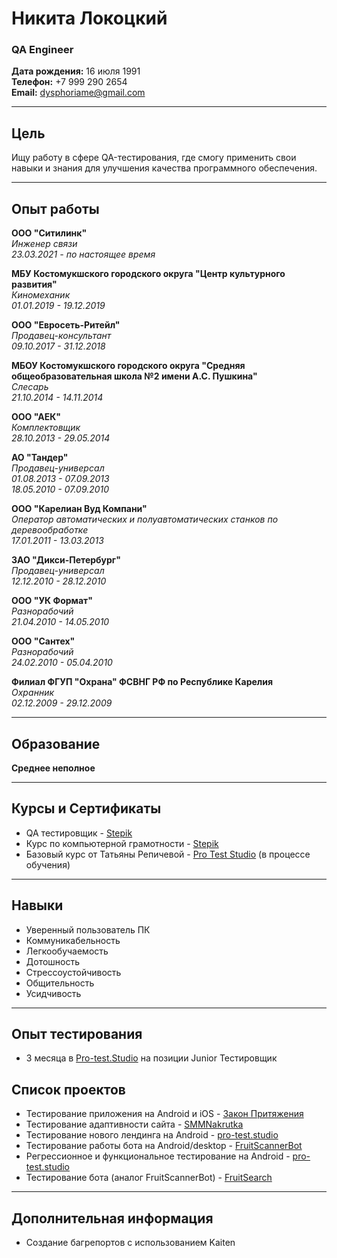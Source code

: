 # Никита Локоцкий

### QA Engineer

**Дата рождения:** 16 июля 1991  
**Телефон:** +7 999 290 2654  
**Email:** [dysphoriame@gmail.com](mailto:dysphoriame@gmail.com)

---

## Цель
Ищу работу в сфере QA-тестирования, где смогу применить свои навыки и знания для улучшения качества программного обеспечения.

---

## Опыт работы

**ООО "Ситилинк"**  
*Инженер связи*  
*23.03.2021 - по настоящее время*

**МБУ Костомукшского городского округа "Центр культурного развития"**  
*Киномеханик*  
*01.01.2019 - 19.12.2019*

**ООО "Евросеть-Ритейл"**  
*Продавец-консультант*  
*09.10.2017 - 31.12.2018*

**МБОУ Костомукшского городского округа "Средняя общеобразовательная школа №2 имени А.С. Пушкина"**  
*Слесарь*  
*21.10.2014 - 14.11.2014*

**ООО "АЕК"**  
*Комплектовщик*  
*28.10.2013 - 29.05.2014*

**АО "Тандер"**  
*Продавец-универсал*  
*01.08.2013 - 07.09.2013*  
*18.05.2010 - 07.09.2010*

**ООО "Карелиан Вуд Компани"**  
*Оператор автоматических и полуавтоматических станков по деревообработке*  
*17.01.2011 - 13.03.2013*

**ЗАО "Дикси-Петербург"**  
*Продавец-универсал*  
*12.12.2010 - 28.12.2010*

**ООО "УК Формат"**  
*Разнорабочий*  
*21.04.2010 - 14.05.2010*

**ООО "Сантех"**  
*Разнорабочий*  
*24.02.2010 - 05.04.2010*

**Филиал ФГУП "Охрана" ФСВНГ РФ по Республике Карелия**  
*Охранник*  
*02.12.2009 - 29.12.2009*

---

## Образование
**Среднее неполное**

---

## Курсы и Сертификаты
- QA тестировщик - [Stepik](https://stepik.org/course/116387/info)
- Курс по компьютерной грамотности - [Stepik](https://stepik.org/course/195996/promo?search=4415957607)
- Базовый курс от Татьяны Репичевой - [Pro Test Studio](https://pro-test.studio/course) (в процессе обучения)

---

## Навыки
- Уверенный пользователь ПК
- Коммуникабельность
- Легкообучаемость
- Дотошность
- Стрессоустойчивость
- Общительность
- Усидчивость

---

## Опыт тестирования
- 3 месяца в [Pro-test.Studio](https://pro-test.studio/) на позиции Junior Тестировщик
  
## Список проектов 
- Тестирование приложения на Android и iOS - [Закон Притяжения](https://zakonpr.tilda.ws/)
- Тестирование адаптивности сайта - [SMMNakrutka](https://smmnakrutka.ru/)
- Тестирование нового лендинга на Android - [pro-test.studio](https://course.pro-test.studio/newversion)
- Тестирование работы бота на Android/desktop - [FruitScannerBot](https://t.me/FruitScannerBot)
- Регрессионное и функциональное тестирование на Android - [pro-test.studio](https://dev.pro-test.studio/newpage/services)
- Тестирование бота (аналог FruitScannerBot) - [FruitSearch](https://t.me/Bot123463wq4w3bot)

---

## Дополнительная информация
- Создание багрепортов с использованием Kaiten
